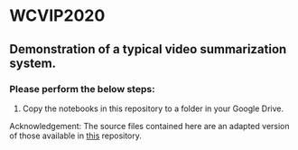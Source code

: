 # WCVIP2020
## Demonstration of a typical video summarization system.

### Please perform the below steps:
1. Copy the notebooks in this repository to a folder in your Google Drive.

Acknowledgement: The source files contained here are an adapted version of those available in [this](https://github.com/YairShemer/ILS-SUMM) repository.
